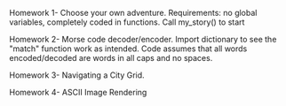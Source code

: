 Homework 1- Choose your own adventure. Requirements: no global variables, completely coded in functions. Call my_story() to start

Homework 2- Morse code decoder/encoder. Import dictionary to see the "match" function work as intended. Code assumes that all words encoded/decoded are words in all caps and no spaces. 

Homework 3-  Navigating a City Grid. 

Homework 4- ASCII Image Rendering
